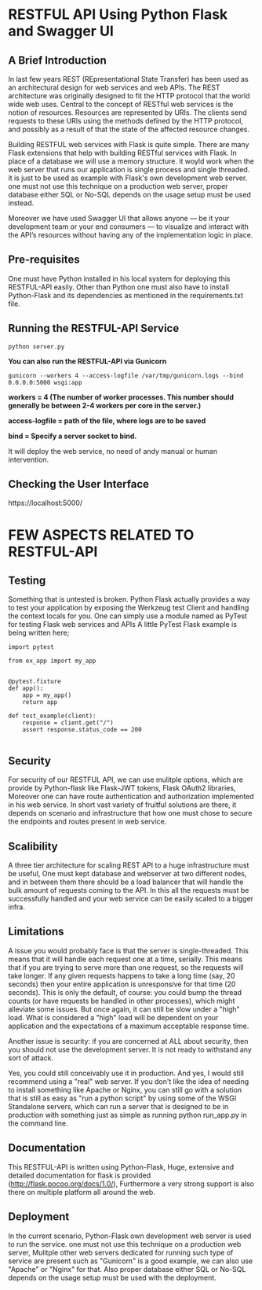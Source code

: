 # RESTFUL API Using Python Flask and Swagger UI


## A Brief Introduction

In last few years REST (REpresentational State Transfer) has been used as an architectural design for web services and web APIs. The REST architecture was originally designed to fit the HTTP protocol that the world wide web uses.
Central to the concept of RESTful web services is the notion of resources. Resources are represented by URIs. The clients send requests to these URIs using the methods defined by the HTTP protocol, and possibly as a result of that the state of the affected resource changes.

Building RESTFUL web services with Flask is quite simple. There are many Flask extensions that help with building RESTful services with Flask. In place of a database we will use a memory structure. it woyld work when the web server that runs our application is single process and single threaded. it is just to be used as example with Flask's own development web server. one must not use this technique on a production web server, proper database either SQL or No-SQL depends on the usage setup must be used instead.

Moreover we have used Swagger UI that allows anyone — be it your development team or your end consumers — to visualize and interact with the API’s resources without having any of the implementation logic in place.


## Pre-requisites

One must have Python installed in his local system for deploying this RESTFUL-API easily. Other than Python one must also have to install Python-Flask and its dependencies as mentioned in the requirements.txt file.


## Running the RESTFUL-API Service

```
python server.py
```

**You can also run the RESTFUL-API via Gunicorn**

```
gunicorn --workers 4 --access-logfile /var/tmp/gunicorn.logs --bind 0.0.0.0:5000 wsgi:app
``` 

**workers = 4 (The number of worker processes. This number should generally be between 2-4 workers per core in the server.)**

**access-logfile = path of the file, where logs are to be saved**

**bind = Specify a server socket to bind.**

It will deploy the web service, no need of andy manual or human intervention. 


## Checking the User Interface

https://localhost:5000/


# FEW ASPECTS RELATED TO RESTFUL-API

## Testing

Something that is untested is broken. Python Flask actually provides a way to test your application by exposing the Werkzeug test Client and handling the context locals for you. One can simply use a module named as PyTest for testing Flask web services and APIs
A little PyTest Flask example is being written here;

```
import pytest

from ex_app import my_app


@pytest.fixture
def app():
    app = my_app()
    return app

def test_example(client):
    response = client.get("/")
    assert response.status_code == 200


```

## Security

For security of our RESTFUL API, we can use mulitple options, which are provide by Python-flask like Flask-JWT tokens, Flask OAuth2 libraries, Moreover one can have route authentication and authorization implemented in his web service.
In short vast variety of fruitful solutions are there, it depends on scenario and infrastructure that how one must chose to secure the endpoints and routes present in web service.

## Scalibility

A three tier architecture for scaling REST API to a huge infrastructure must be useful, One must kept database and webserver at two different nodes, and in between them there should be a load balancer that will handle the bulk amount of requests coming to the API. In this all the requests must be successfully handled and your web service can be easily scaled to a bigger infra.

## Limitations

A issue you would probably face is that the server is single-threaded. This means that it will handle each request one at a time, serially. This means that if you are trying to serve more than one request, so the requests will take longer. If any given requests happens to take a long time (say, 20 seconds) then your entire application is unresponsive for that time (20 seconds). This is only the default, of course: you could bump the thread counts (or have requests be handled in other processes), which might alleviate some issues. But once again, it can still be slow under a "high" load. What is considered a "high" load will be dependent on your application and the expectations of a maximum acceptable response time.

Another issue is security: if you are concerned at ALL about security, then you should not use the development server. It is not ready to withstand any sort of attack.

Yes, you could still conceivably use it in production. And yes, I would still recommend using a "real" web server. If you don't like the idea of needing to install something like Apache or Nginx, you can still go with a solution that is still as easy as "run a python script" by using some of the WSGI Standalone servers, which can run a server that is designed to be in production with something just as simple as running python run_app.py in the command line.

## Documentation

This RESTFUL-API is written using Python-Flask, Huge, extensive and detailed documentation for flask is provided (http://flask.pocoo.org/docs/1.0/), Furthermore a very strong support is also there on multiple platform all around the web.

## Deployment

In the current scenario, Python-Flask own development web server is used to run the service. one must not use this technique on a production web server, Mulitple other web servers dedicated for running such type of service are present such as "Gunicorn" is a good example, we can also use "Apache" or "Nginx" for that. Also proper database either SQL or No-SQL depends on the usage setup must be used with the deployment.
